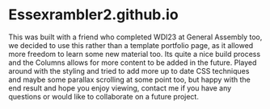 # Essexrambler2.github.io
This was built with a friend who completed WDI23 at General Assembly too, we decided to use this rather than a template portfolio page, as it allowed more freedom to learn some new material too. Its quite a nice build process and the Columns allows for more content to be added in the future.
Played around with the styling and tried to add more up to date CSS techniques and maybe some parallax scrolling at some point too, but happy with the end result and hope you enjoy viewing, contact me if you have any questions or would like to collaborate on a future project.
